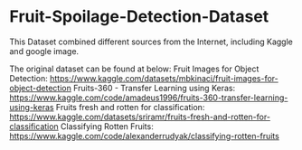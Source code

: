 # Fruit-Spoilage-Detection-Dataset

This Dataset combined different sources from the Internet, including Kaggle and google image. 

The original dataset can be found at below:
Fruit Images for Object Detection: https://www.kaggle.com/datasets/mbkinaci/fruit-images-for-object-detection
Fruits-360 - Transfer Learning using Keras: https://www.kaggle.com/code/amadeus1996/fruits-360-transfer-learning-using-keras
Fruits fresh and rotten for classification: https://www.kaggle.com/datasets/sriramr/fruits-fresh-and-rotten-for-classification
Classifying Rotten Fruits: https://www.kaggle.com/code/alexanderrudyak/classifying-rotten-fruits